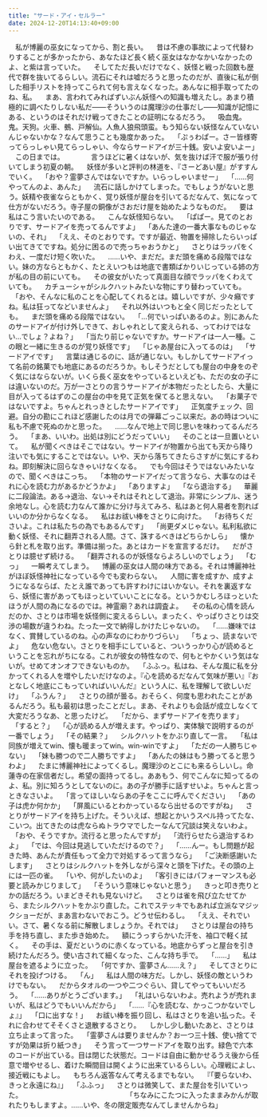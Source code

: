 ```yaml
---
title: "サード・アイ・セルラー"
date: 2024-12-20T14:13:40+09:00
---
```

　私が博麗の巫女になってから、割と長い。
　昔は不慮の事故によって代替わりすることが多かったから、あなたほど長く続く巫女はなかなかいなかったのよ、と紫は言っていた。
　そしてただ長いだけでなく、妖怪と戦った回数も歴代で群を抜いてるらしい。流石にそれは嘘だろうと思ったのだが、直後に私が倒した相手リストを持ってこられて何も言えなくなった。あんなに相手取ってたのね、私。
　まあ、言われてみればずいぶん妖怪への知識も増えたし。あまり積極的に調べたりしない私だ――そういうのは魔理沙の仕事だし――知識が記憶にある、というのはそれだけ戦ってきたことの証明になるだろう。
　吸血鬼。鬼。天狗。火車、鵺、戸解仙。人魚人狼飛頭蛮。もう知らない妖怪なんていないんじゃないかな？なんて思うことも幾度かあった。
　「ぷぅわぱー。さー皆様寄ってらっしゃい見てらっしゃい、今ならサードアイが三十銭。安いよ安いよー」
　この日までは。
　
　
　言うほどに暑くはないが、気を抜けば汗で服が張り付いてしまう初夏の朝。
　妖怪が多いと評判の林道を、『さーどあい屋』がすすんでいく。
　「おや？霊夢さんではないですか。いらっしゃいませー」
　「……何やってんのよ、あんた」
　流石に話しかけてしまった。でもしょうがないと思う。妖精や夜雀ならともかく、覚り妖怪が屋台を引いてるだなんて、気になって仕方がないだろう。寺子屋の銅像がさおだけ屋を始めたようなものだ。
　要は私はこう言いたいのである。
　こんな妖怪知らない。
　「ぱぱー。見てのとおりです、サードアイを売ってるんですよ」
　「あんた達の一番大事なものじゃないの、それ」
　「ええ、そのとおりです。ですが最近、物置を掃除したらいっぱい出てきてですね。処分に困るので売っちゃおうかと」
　さとりはラッパをくわえ、一度だけ短く吹いた。
　……いや、まだだ。まだ頭を痛める段階ではない。妹の方ならともかく、たとえいつもは地底で書類ばかりいじっている姉の方が私の目の前にいても。
　その彼女がいたって真面目な顔でラッパをくわえていても。
　カチューシャがシルクハットみたいな物にすり替わっていても。
　「おや、そんなに私のことを心配してくれるとは。嬉しいですが、少々癪ですね。私は狂ってなどいませんよ」
　それ以外はいつもと全く同じだったとしても。
　まだ頭を痛める段階ではない。
　「…何でいっぱいあるのよ。別にあんたのサードアイが付け外しできて、おしゃれとして変えられる、ってわけではない…でしょ？よね？」
　「当たり前じゃないですか。サードアイは一人一種。この眼と一緒に生きるのが覚り妖怪です」
　「じゃあ屋台に入ってるのは」
　「サードアイです」
　言葉は通じるのに、話が通じない。もしかしてサードアイって名前の銘菓でも地底にあるのだろうか。もしそうだとしても屋台の中身をのぞく気にはならないが。いくら長く巫女をやっているといえども、ただの女の子には違いないのだ。万が一さとりの言うサードアイが本物だったとしたら、大量に目が入ってるはずのこの屋台の中を見て正気を保てると思えない。
　「お菓子ではないですよ。ちゃんとれっきとしたサードアイです」
　正気度チェック、回避。自分の勘にこれほど感謝したのは月での弾幕ごっこ以来だ。あの時はついに私も不慮で死ぬのかと思った。
　……なんで地上で同じ思いを味わってるんだろう。
　「まあ、いいわ。出処は別にどうだっていい」
　そのことは一旦置いといて。
　私が聞くべきはそこではない。サードアイが物置から出ても天から降り注いでも気にすることではない。いや、天から落ちてきたらさすがに気にするわね。即刻解決に回らなきゃいけなくなる。
　でも今回はそうではないみたいなので、聞くべきはこっち。
　「本物のサードアイだって言うなら、大事なのはそれに心を読む力があるかどうかよ」
　「ありますよ」
　「なら退治する」
　華麗に二段論法。ある→退治、ない→それはそれとして退治。非常にシンプル、迷う余地なし。心を読む力なんて誰かに分け与えてみろ、私はあと何人易者を割ればいいのか分からなくなる。
　私はお祓い棒をさとりに向けた。
　「お待ちくださいよ。これは私たちの為でもあるんです」
　「尚更ダメじゃない。私利私欲に動く妖怪、それに翻弄される人間。さて、誅するべきはどちらかしら」
　懐から針と札を取り出す。準備は揃った。あとはカードを宣言するだけ。
　だがさとりは臆せず続ける。
　「翻弄されるのが妖怪ならよろしいのでしょう」
　「むっ」
　一瞬考えてしまう。
　博麗の巫女は人間の味方である。それは博麗神社がほぼ妖怪神社になっている今でも変わらない。
　人間に害を成すか、成すようになるならば、たとえ誰であっても許すわけにはいかない。それを裏返すなら、妖怪に害があってもほっといていいことになる。というかむしろほっといたほうが人間の為になるのでは。神霊廟？あれは調査よ。
　その私の心情を読んだのか、さとりは市場を妖怪側に変えるらしい。まったく、やっぱりさとりは交渉の場数が違うわね。たった一文で納得しかけたじゃないの。
　「……嫌味ではなく、賞賛しているのね。心の声なのにわかりづらい」
　「ちょっ、読まないでよ」
　危ない危ない。さとりを相手にしていると、ついうっかり心が読めるということを忘れがちになる。これが彼女の特性なので、何もとやかくいう気はないが。せめてオンオフできないものか。
　「ふふっ。私はね、そんな風に私を分かってくれる人を増やしたいだけなのよ。『心を読めるだなんて気味が悪い』『おとなしく地底にこもっていればいいんだ』という人に、私を理解して欲しいだけ」
　「ふうん？」
　さとりの顔が曇る。おそらく、何度も思われたことがあるんだろう。私も最初は思ったことだし。まあ、それよりも会話が成立しなくて大変だろうなあ、と思ったけど。
　「だから、まずサードアイを売ります」
　「すると？」
　「心が読める人が増えます。やっぱり、実体験で説明するのが一番でしょう」
　「その結果？」
　シルクハットをかぶり直して一言。
　「私は同族が増えてwin、懐も暖まってwin。win-winですよ」
　「ただの一人勝ちじゃない」
　「妹も勝つので二人勝ちですよ」
　「あんたの妹はもう勝ってると思うわよ」
　たまに博麗神社によってくるし。魔理沙のとこにも来るらしいし。命蓮寺の在家信者だし。希望の面持ってるし。ああもう、何でこんなに知ってるのよ、私。別に知ろうとしてないのに。あの子が勝手に話すせいよ。ちゃんと言っときなさいよ。
　「言ってほしいならあの子をここに呼んでください」
　「あの子は虎か何かか」
　「屏風にいるとわかっているなら出せるのですがね」
　さとりがサードアイを持ち上げた。そういえば、想起とかいうスペル持ってたな、こいつ。出てきたのは虎ならぬトラウマでしたーなんて冗談は笑えないわよ。
　「おや、そうですか。流行ると思ったんですが」
　「流行らせたら退治するわよ」
　「では、今回は見逃していただけるので？」
　「……んー。もし問題が起きた時、あんたが責任もって全力で対処するって言うなら」
　「ご決断感謝いたします」
　さとりはシルクハットを外しながら深々と頭を下げた。その頭の上には一匹の雀。
　「いや、何がしたいのよ」
　「客引きにはパフォーマンスも必要と読みかじりまして」
　「そういう意味じゃないと思う」
　きっと叩き売りとかの話だろう。いまどきそれも見ないけど。
　さとりは雀を飛び立たせてから、またシルクハットをかぶり直した。これでステッキでもあれば立派なマジックショーだが、まあ言わないでおこう。どうせ伝わるし。
　「ええ、それでいい。さて、暑くなる前に解散しましょうか。それでは」
　さとりは屋台の持ち手を持ち直し、また歩き始めた。
　額にうっすらかいた汗を、袖口で軽く拭く。
　その手は、夏だというのに赤くなっている。地底からずっと屋台を引き続けたんだろう。使い古されて細くなった、こんな持ち手で。
　「……」
　私は屋台を遮るように立った。
　「何ですか、霊夢さん……え？」
　そしてさとりにそれを投げつける。
　「ん」
　私は人間の味方だ。しかし、妖怪の敵というわけでもない。
　だからタオルの一つや二つぐらい、貸してやってもいいだろう。
　「……ありがとうございます。」
　「礼はいらないわよ。売れようが売れまいが、私はどうでもいいんだから」
　「……『心を読むな、かっこつかないでしょ』」
　「口に出すな！」
　お祓い棒を振り回し、私はさとりを追い払った。それに合わせてそそくさと退散するさとり。
　しかし少し動いたあと、さとりは立ち止まって言った。
　「霊夢さんは要りませんか？お一つ三十銭、使い捨てですが効果は折り紙つき」
　そう言って一つサードアイを取り出す。緑色で六本のコードが出ている。目は閉じた状態だ。コードは自由に動かせるうえ後から任意で増やせるし、着けた瞬間目は開くように出来ているらしい。心理戦によし、接近戦にもよし。
　もちろん返答なんて考えるまでもない。
　『「要らないわ、きっと永遠にね』」
　「ふふっ」
　さとりは微笑して、また屋台を引いていった。
　
　
　
　
　
　
　
　
　
　
　
　「ちなみにこたつに入ったままみかんが取れたりもしますよ。……いや、冬の限定販売なんてしませんからね」
